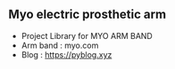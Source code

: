 ## Myo electric prosthetic arm
* Project Library for MYO ARM BAND
* Arm band : myo.com
* Blog : https://pyblog.xyz

